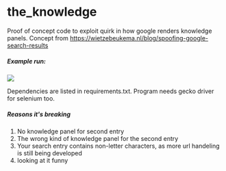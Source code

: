 # the_knowledge

Proof of concept code to exploit quirk in how google renders knowledge panels.
Concept from https://wietzebeukema.nl/blog/spoofing-google-search-results

##### Example run:

![](md_photos/demo_run.png)

Dependencies are listed in requirements.txt.
Program needs gecko driver for selenium too.

##### Reasons it's breaking
1. No knowledge panel for second entry
1. The wrong kind of knowledge panel for the second entry
1. Your search entry contains non-letter characters, as more url handeling is still being developed
1. looking at it funny